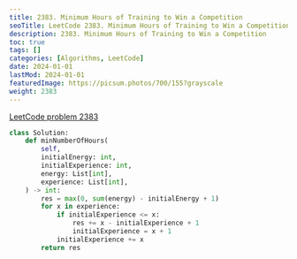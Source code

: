 ```yaml
---
title: 2383. Minimum Hours of Training to Win a Competition
seoTitle: LeetCode 2383. Minimum Hours of Training to Win a Competition | Python solution and explanation
description: 2383. Minimum Hours of Training to Win a Competition
toc: true
tags: []
categories: [Algorithms, LeetCode]
date: 2024-01-01
lastMod: 2024-01-01
featuredImage: https://picsum.photos/700/155?grayscale
weight: 2383
---
```


[LeetCode problem 2383](https://leetcode.com/problems/minimum-hours-of-training-to-win-a-competition/)

```python
class Solution:
    def minNumberOfHours(
        self,
        initialEnergy: int,
        initialExperience: int,
        energy: List[int],
        experience: List[int],
    ) -> int:
        res = max(0, sum(energy) - initialEnergy + 1)
        for x in experience:
            if initialExperience <= x:
                res += x - initialExperience + 1
                initialExperience = x + 1
            initialExperience += x
        return res

```